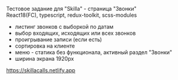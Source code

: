 Тестовое задание для "Skilla" - страница "Звонки"<br>
React18(FC), typescript, redux-toolkit, scss-modules

- листинг звонков с выборкой по датам
- выбор входящих, исходящих или всех звонков
- проигрывание записи (если есть)
- сортировка на клиенте
- меню - статика без функционала, активный раздел "Звонки"
- ширина экрана 1920px

https://skillacalls.netlify.app
